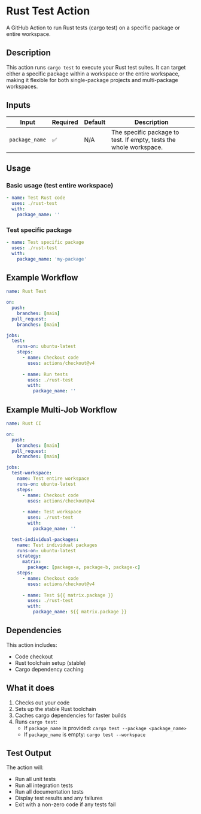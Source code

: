 # Rust Test Action

A GitHub Action to run Rust tests (cargo test) on a specific package or entire workspace.

## Description

This action runs `cargo test` to execute your Rust test suites. It can target either a specific package within a workspace or the entire workspace, making it flexible for both single-package projects and multi-package workspaces.

## Inputs

| Input | Required | Default | Description |
|-------|----------|---------|-------------|
| `package_name` | ✅ | N/A | The specific package to test. If empty, tests the whole workspace. |

## Usage

### Basic usage (test entire workspace)

```yaml
- name: Test Rust code
  uses: ./rust-test
  with:
    package_name: ''
```

### Test specific package

```yaml
- name: Test specific package
  uses: ./rust-test
  with:
    package_name: 'my-package'
```

## Example Workflow

```yaml
name: Rust Test

on:
  push:
    branches: [main]
  pull_request:
    branches: [main]

jobs:
  test:
    runs-on: ubuntu-latest
    steps:
      - name: Checkout code
        uses: actions/checkout@v4
      
      - name: Run tests
        uses: ./rust-test
        with:
          package_name: ''
```

## Example Multi-Job Workflow

```yaml
name: Rust CI

on:
  push:
    branches: [main]
  pull_request:
    branches: [main]

jobs:
  test-workspace:
    name: Test entire workspace
    runs-on: ubuntu-latest
    steps:
      - name: Checkout code
        uses: actions/checkout@v4
      
      - name: Test workspace
        uses: ./rust-test
        with:
          package_name: ''

  test-individual-packages:
    name: Test individual packages
    runs-on: ubuntu-latest
    strategy:
      matrix:
        package: [package-a, package-b, package-c]
    steps:
      - name: Checkout code
        uses: actions/checkout@v4
      
      - name: Test ${{ matrix.package }}
        uses: ./rust-test
        with:
          package_name: ${{ matrix.package }}
```

## Dependencies

This action includes:
- Code checkout
- Rust toolchain setup (stable)
- Cargo dependency caching

## What it does

1. Checks out your code
2. Sets up the stable Rust toolchain
3. Caches cargo dependencies for faster builds
4. Runs `cargo test`:
   - If `package_name` is provided: `cargo test --package <package_name>`
   - If `package_name` is empty: `cargo test --workspace`

## Test Output

The action will:
- Run all unit tests
- Run all integration tests
- Run all documentation tests
- Display test results and any failures
- Exit with a non-zero code if any tests fail